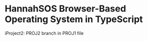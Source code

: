 HannahSOS Browser-Based Operating System in TypeScript
===========================================
iProject2: PROJ2 branch in PROJ1 file